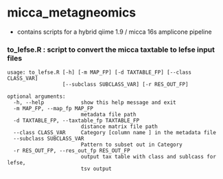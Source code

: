# micca_metagneomics

- contains scripts for a hybrid qiime 1.9 / micca 16s amplicone pipeline

### to_lefse.R : script to convert the micca taxtable to lefse input files
```
usage: to_lefse.R [-h] [-m MAP_FP] [-d TAXTABLE_FP] [--class CLASS_VAR]
                  [--subclass SUBCLASS_VAR] [-r RES_OUT_FP]

optional arguments:
  -h, --help            show this help message and exit
  -m MAP_FP, --map_fp MAP_FP
                        metadata file path
  -d TAXTABLE_FP, --taxtable_fp TAXTABLE_FP
                        distance matrix file path
  --class CLASS_VAR     Category [column name ] in the metadata file
  --subclass SUBCLASS_VAR
                        Pattern to subset out in Category
  -r RES_OUT_FP, --res_out_fp RES_OUT_FP
                        output tax table with class and sublcass for lefse,
                        tsv output
```
